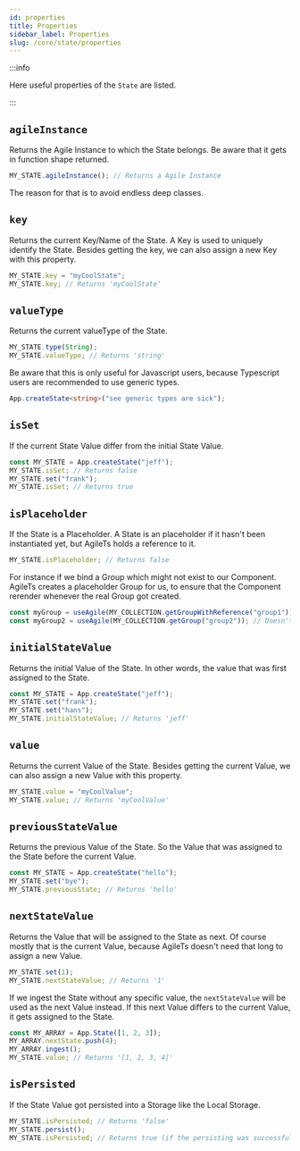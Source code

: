 ```yaml
---
id: properties
title: Properties
sidebar_label: Properties
slug: /core/state/properties
---
```


:::info

Here useful properties of the `State` are listed.

:::

## `agileInstance`
Returns the Agile Instance to which the State belongs.
Be aware that it gets in function shape returned.
```ts
MY_STATE.agileInstance(); // Returns a Agile Instance
```
The reason for that is to avoid endless deep classes.

## `key`
Returns the current Key/Name of the State.
A Key is used to uniquely identify the State.
Besides getting the key, we can also assign a new Key with this property.
```ts
MY_STATE.key = "myCoolState";
MY_STATE.key; // Returns 'myCoolState'
```

## `valueType`
Returns the current valueType of the State.
```ts {2}
MY_STATE.type(String);
MY_STATE.valueType; // Returns 'string'
```
Be aware that this is only useful for Javascript users,
because Typescript users are recommended to use generic types.
```ts
App.createState<string>("see generic types are sick");
```

## `isSet`
If the current State Value differ from the initial State Value.
```ts {2,4}
const MY_STATE = App.createState("jeff");
MY_STATE.isSet; // Returns false
MY_STATE.set("frank");
MY_STATE.isSet; // Returns true
```

## `isPlaceholder`
If the State is a Placeholder.
A State is an placeholder if it hasn't been instantiated yet, but AgileTs holds a reference to it.
```ts
MY_STATE.isPlaceholder; // Returns false
```
For instance if we bind a Group which might not exist to our Component.
AgileTs creates a placeholder Group for us, to ensure that the Component rerender whenever 
the real Group got created.
```ts
const myGroup = useAgile(MY_COLLECTION.getGroupWithReference("group1")); // Causes rerender if Group got created
const myGroup2 = useAgile(MY_COLLECTION.getGroup("group2")); // Doesn't Causes rerender if Group got created
```

## `initialStateValue`
Returns the initial Value of the State. 
In other words, the value that was first assigned to the State.
```ts {4}
const MY_STATE = App.createState("jeff");
MY_STATE.set("frank");
MY_STATE.set("hans");
MY_STATE.initialStateValue; // Returns 'jeff'
```

## `value`
Returns the current Value of the State.
Besides getting the current Value, we can also assign a new Value with this property.
```ts
MY_STATE.value = "myCoolValue";
MY_STATE.value; // Returns 'myCoolValue'
```

## `previousStateValue`
Returns the previous Value of the State.
So the Value that was assigned to the State before the current Value.
```ts
const MY_STATE = App.createState("hello");
MY_STATE.set("bye");
MY_STATE.previousState; // Returns 'hello'
```

## `nextStateValue`
Returns the Value that will be assigned to the State as next. 
Of course mostly that is the current Value, because AgileTs doesn't need that long to assign a new Value.
```ts {2}
MY_STATE.set(1);
MY_STATE.nextStateValue; // Returns '1'
```
If we ingest the State without any specific value, the `nextStateValue` will be used as the next Value instead.
If this next Value differs to the current Value, it gets assigned to the State.
```ts {2}
const MY_ARRAY = App.State([1, 2, 3]);
MY_ARRAY.nextState.push(4);
MY_ARRAY.ingest(); 
MY_STATE.value; // Returns '[1, 2, 3, 4]'
```

## `isPersisted`
If the State Value got persisted into a Storage like the Local Storage.
```ts
MY_STATE.isPersisted; // Returns 'false'
MY_STATE.persist(); 
MY_STATE.isPersisted; // Returns true (if the persisting was successfull)
```